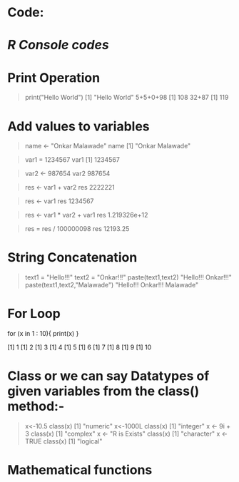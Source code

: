 Code:
=====
***R Console codes***
=====================

Print Operation
===============
> print("Hello World")
[1] "Hello World"
> 5+5+0+98
[1] 108
> 32+87
[1] 119

Add values to variables
=======================
> name <- "Onkar Malawade"
> name
[1] "Onkar Malawade"

> var1 = 1234567
> var1
[1] 1234567

> var2 <- 987654
> var2
 987654

> res <- var1 + var2
> res
 2222221

> res <- var1 
> res
 1234567

> res <- var1 * var2 + var1
> res
 1.219326e+12

> res = res / 100000098
> res
 12193.25

String Concatenation
====================
> text1 = "Hello!!!"
> text2 = "Onkar!!!"
> paste(text1,text2)
 "Hello!!! Onkar!!!"
> paste(text1,text2,"Malawade")
 "Hello!!! Onkar!!! Malawade"

For Loop
========
 for (x in 1 : 10){
 print(x)
 }

[1] 1
[1] 2
[1] 3
[1] 4
[1] 5
[1] 6
[1] 7
[1] 8
[1] 9
[1] 10

Class or we can say Datatypes of given variables from the class() method:-
=============================================================
> x<-10.5
> class(x)
[1] "numeric"
> x<-1000L
> class(x)
[1] "integer"
> x <- 9i + 3
> class(x)
[1] "complex"
> x <- "R is Exists"
> class(x)
[1] "character"
> x <- TRUE
> class(x)
[1] "logical"


Mathematical functions
=================
